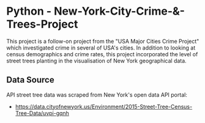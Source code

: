 # Python - New-York-City-Crime-&-Trees-Project

This project is a follow-on project from the "USA Major Cities Crime Project" which investigated crime in several of USA's cities.
In addition to looking at census demographics and crime rates, this project incorporated the level of street trees planting in the visualisation of New York geographical data. 

## Data Source
API street tree data was scraped from New York's open data API portal: 
* https://data.cityofnewyork.us/Environment/2015-Street-Tree-Census-Tree-Data/uvpi-gqnh

